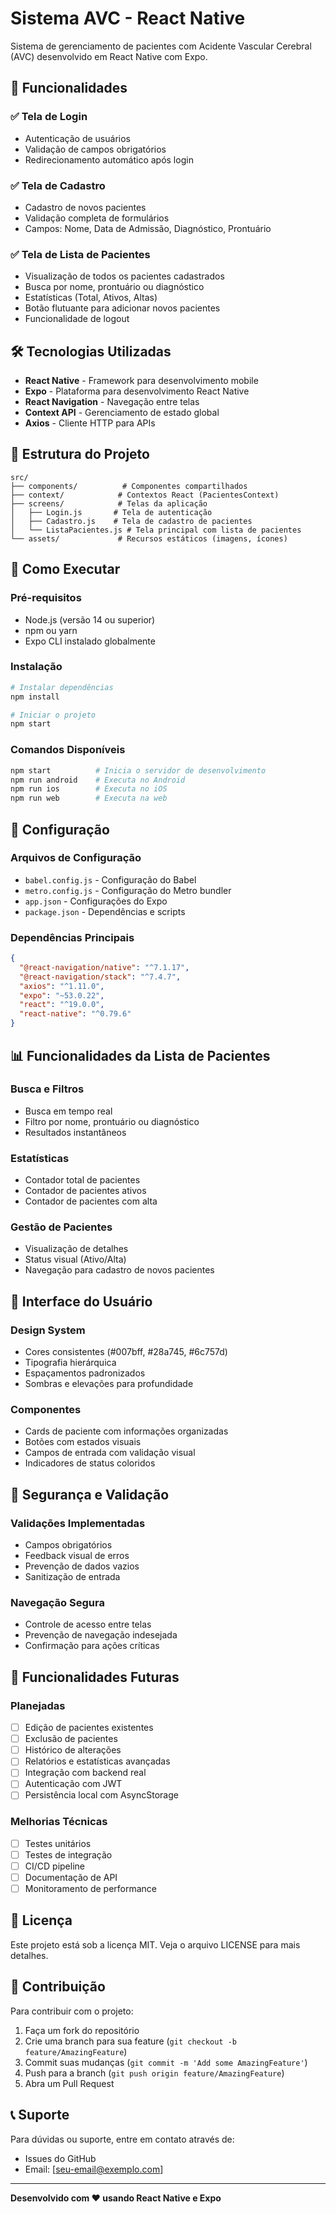 # Sistema AVC - React Native

Sistema de gerenciamento de pacientes com Acidente Vascular Cerebral (AVC) desenvolvido em React Native com Expo.

## 🚀 Funcionalidades

### ✅ **Tela de Login**
- Autenticação de usuários
- Validação de campos obrigatórios
- Redirecionamento automático após login

### ✅ **Tela de Cadastro**
- Cadastro de novos pacientes
- Validação completa de formulários
- Campos: Nome, Data de Admissão, Diagnóstico, Prontuário

### ✅ **Tela de Lista de Pacientes**
- Visualização de todos os pacientes cadastrados
- Busca por nome, prontuário ou diagnóstico
- Estatísticas (Total, Ativos, Altas)
- Botão flutuante para adicionar novos pacientes
- Funcionalidade de logout

## 🛠️ Tecnologias Utilizadas

- **React Native** - Framework para desenvolvimento mobile
- **Expo** - Plataforma para desenvolvimento React Native
- **React Navigation** - Navegação entre telas
- **Context API** - Gerenciamento de estado global
- **Axios** - Cliente HTTP para APIs

## 📱 Estrutura do Projeto

```
src/
├── components/          # Componentes compartilhados
├── context/            # Contextos React (PacientesContext)
├── screens/            # Telas da aplicação
│   ├── Login.js       # Tela de autenticação
│   ├── Cadastro.js    # Tela de cadastro de pacientes
│   └── ListaPacientes.js # Tela principal com lista de pacientes
└── assets/             # Recursos estáticos (imagens, ícones)
```

## 🚀 Como Executar

### Pré-requisitos
- Node.js (versão 14 ou superior)
- npm ou yarn
- Expo CLI instalado globalmente

### Instalação
```bash
# Instalar dependências
npm install

# Iniciar o projeto
npm start
```

### Comandos Disponíveis
```bash
npm start          # Inicia o servidor de desenvolvimento
npm run android    # Executa no Android
npm run ios        # Executa no iOS
npm run web        # Executa na web
```

## 🔧 Configuração

### Arquivos de Configuração
- `babel.config.js` - Configuração do Babel
- `metro.config.js` - Configuração do Metro bundler
- `app.json` - Configurações do Expo
- `package.json` - Dependências e scripts

### Dependências Principais
```json
{
  "@react-navigation/native": "^7.1.17",
  "@react-navigation/stack": "^7.4.7",
  "axios": "^1.11.0",
  "expo": "~53.0.22",
  "react": "^19.0.0",
  "react-native": "^0.79.6"
}
```

## 📊 Funcionalidades da Lista de Pacientes

### Busca e Filtros
- Busca em tempo real
- Filtro por nome, prontuário ou diagnóstico
- Resultados instantâneos

### Estatísticas
- Contador total de pacientes
- Contador de pacientes ativos
- Contador de pacientes com alta

### Gestão de Pacientes
- Visualização de detalhes
- Status visual (Ativo/Alta)
- Navegação para cadastro de novos pacientes

## 🎨 Interface do Usuário

### Design System
- Cores consistentes (#007bff, #28a745, #6c757d)
- Tipografia hierárquica
- Espaçamentos padronizados
- Sombras e elevações para profundidade

### Componentes
- Cards de paciente com informações organizadas
- Botões com estados visuais
- Campos de entrada com validação visual
- Indicadores de status coloridos

## 🔐 Segurança e Validação

### Validações Implementadas
- Campos obrigatórios
- Feedback visual de erros
- Prevenção de dados vazios
- Sanitização de entrada

### Navegação Segura
- Controle de acesso entre telas
- Prevenção de navegação indesejada
- Confirmação para ações críticas

## 🚧 Funcionalidades Futuras

### Planejadas
- [ ] Edição de pacientes existentes
- [ ] Exclusão de pacientes
- [ ] Histórico de alterações
- [ ] Relatórios e estatísticas avançadas
- [ ] Integração com backend real
- [ ] Autenticação com JWT
- [ ] Persistência local com AsyncStorage

### Melhorias Técnicas
- [ ] Testes unitários
- [ ] Testes de integração
- [ ] CI/CD pipeline
- [ ] Documentação de API
- [ ] Monitoramento de performance

## 📝 Licença

Este projeto está sob a licença MIT. Veja o arquivo LICENSE para mais detalhes.

## 👥 Contribuição

Para contribuir com o projeto:

1. Faça um fork do repositório
2. Crie uma branch para sua feature (`git checkout -b feature/AmazingFeature`)
3. Commit suas mudanças (`git commit -m 'Add some AmazingFeature'`)
4. Push para a branch (`git push origin feature/AmazingFeature`)
5. Abra um Pull Request

## 📞 Suporte

Para dúvidas ou suporte, entre em contato através de:
- Issues do GitHub
- Email: [seu-email@exemplo.com]

---

**Desenvolvido com ❤️ usando React Native e Expo**
